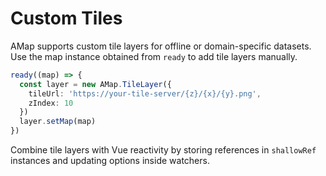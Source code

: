 # Custom Tiles

AMap supports custom tile layers for offline or domain-specific datasets. Use the map instance obtained from `ready` to add tile layers manually.

```ts
ready((map) => {
  const layer = new AMap.TileLayer({
    tileUrl: 'https://your-tile-server/{z}/{x}/{y}.png',
    zIndex: 10
  })
  layer.setMap(map)
})
```

Combine tile layers with Vue reactivity by storing references in `shallowRef` instances and updating options inside watchers.
